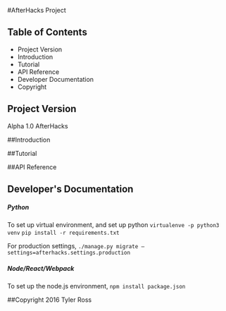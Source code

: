 #AfterHacks Project

## Table of Contents

 * Project Version
 * Introduction
 * Tutorial
 * API Reference
 * Developer Documentation
 * Copyright 
 

## Project Version
Alpha 1.0 AfterHacks

##Introduction


##Tutorial




##API Reference






## Developer's Documentation

##### Python

To set up virtual environment, and set up python
`virtualenve -p python3 venv`
`pip install -r requirements.txt`

For production settings,
`./manage.py migrate —settings=afterhacks.settings.production`

##### Node/React/Webpack
To set up the node.js environment, 
`npm install package.json`





##Copyright
2016 Tyler Ross
